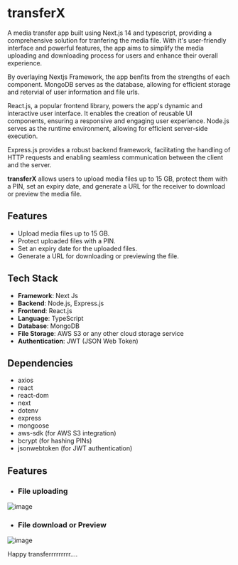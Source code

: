 # transferX
A media transfer app built using Next.js 14 and typescript, providing a comprehensive solution for tranfering the media file. With it's user-friendly interface and powerful features, the app aims to simplify the media uploading and downloading process for users and enhance their overall experience.

By overlaying Nextjs Framework, the app benfits from the strengths of each component. MongoDB serves as the database, allowing for efficient storage and retervial of user information and file urls.

React.js, a popular frontend library, powers the app's dynamic and interactive user interface. It enables the creation of reusable UI components, ensuring a responsive and engaging user experience. Node.js serves as the runtime environment, allowing for efficient server-side execution.

Express.js provides a robust backend framework, facilitating the handling of HTTP requests and enabling seamless communication between the client and the server.

**transferX** allows users to upload media files up to 15 GB, protect them with a PIN, set an expiry date, and generate a URL for the receiver to download or preview the media file.


## Features

- Upload media files up to 15 GB.
- Protect uploaded files with a PIN.
- Set an expiry date for the uploaded files.
- Generate a URL for downloading or previewing the file.

## Tech Stack

- **Framework**: Next Js
- **Backend**: Node.js, Express.js
- **Frontend**: React.js
- **Language**: TypeScript
- **Database**: MongoDB
- **File Storage**: AWS S3 or any other cloud storage service
- **Authentication**: JWT (JSON Web Token)

## Dependencies
- axios
- react
- react-dom
- next
- dotenv
- express
- mongoose
- aws-sdk (for AWS S3 integration)
- bcrypt (for hashing PINs)
- jsonwebtoken (for JWT authentication)

## Features

- ### File uploading
![image](https://github.com/user-attachments/assets/155e5f6d-9ccd-4b3e-8fa4-a2004451e7ca)

- ### File download or Preview
![image](https://github.com/user-attachments/assets/6df8ac1c-66f9-4428-9a25-991b3d16981f)

Happy transferrrrrrrrr....



